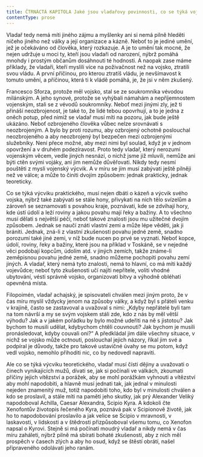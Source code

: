 ```yaml
---
title: ČTRNÁCTÁ KAPITOLA Jaké jsou vladařovy povinnosti, co se týká vojska
contentType: prose
---
```


<section>

Vladař tedy nemá míti jiného zájmu a myšlenky ani si nemá pilně hleděti ničeho jiného než války a její organizace a kázně. Neboť to je jediné umění, jež je očekáváno od člověka, který rozkazuje. A je to umění tak mocné, že nejen udržuje u moci ty, kteří jsou vladaři od narození, nýbrž pomáhá mnohdy i prostým občanům dosáhnouti té hodnosti. A naopak zase máme příklady, že vladaři, kteří myslili více na poživačnost než na vojsko, ztratili svou vládu. A první příčinou, pro kterou ztratíš vládu, je nevšímavost k tomuto umění, a příčinou, která ti k vládě pomáhá, je, že jsi v něm zkušený.

Francesco Sforza, protože měl vojsko, stal se ze soukromníka vévodou milánským. A jeho synové, protože se vyhýbali námahám a nepříjemnostem vojenským, stali se z vévodů soukromníky. Neboť mezi jinými zly, jež ti přináší neozbrojenost, je také to, že lidé tebou opovrhují, a to je jedna z oněch potup, před nimiž se vladař musí míti na pozoru, jak bude ještě ukázáno. Neboť ozbrojeného člověka vůbec nelze srovnávati s neozbrojeným. A bylo by proti rozumu, aby ozbrojený ochotně poslouchal neozbrojeného a aby neozbrojený byl bezpečen mezi ozbrojenými služebníky. Není přece možné, aby mezi nimi byl soulad, když je v jednom opovržení a v druhém podezíravost. Proto tedy vladař, který nerozumí vojenským věcem, vedle jiných nesnází, o nichž jsme již mluvili, nemůže ani býti ctěn svými vojáky, ani jim nemůže důvěřovati. Nikdy tedy nesmí pouštěti z mysli vojenský výcvik. A v míru se jím musí zabývati ještě pilněji než ve válce; a může to činiti dvojím způsobem: jednak prakticky, jednak teoreticky.

Co se týká výcviku praktického, musí nejen dbáti o kázeň a výcvik svého vojska, nýbrž také zabývati se stále hony, přivykati na nich tělo svízelům a zároveň se seznamovati s povahou kraje, poznávati, kde se zdvíhají hory, kde ústí údolí a leží roviny a jakou povahu mají řeky a bažiny. A to všechno musí dělati s největší péčí, neboť takové znalosti jsou mu užitečné dvojím způsobem. Jednak se naučí znáti vlastní zemi a může lépe věděti, jak ji brániti. Jednak, zná-li z vlastní zkušenosti povahu jedné země, snadno porozumí také jiné zemi, v níž bude nucen po prvé se vyznati. Neboť kopce, údolí, roviny, řeky a bažiny, které jsou na příklad v Toskáně, se v nejedné věci podobají kopcům, údolím atd. v jiných zemích, takže známe-li zeměpisnou povahu jedné země, snadno můžeme pochopiti povahu zemí jiných. A vladař, který nemá tyto znalosti, nemá to hlavní, co má míti každý vojevůdce; neboť tyto zkušenosti učí najíti nepřítele, voliti vhodné ubytování, vésti správně vojsko, organizovati bitvy a výhodně obléhati opevněná místa.

Filopoimén, vladař achajský, je spisovateli chválen mezi jiným proto, že v čas míru myslil vždycky jenom na způsoby války, a když byl s přáteli venku v krajině, často se zastavoval a uvažoval s nimi: „Kdyby nepřátelé byli tam na tom návrší a my se svým vojskem stáli zde, kdo z nás by měl větší výhodu? Jak a v jakém pořádku by bylo možné udeřiti na ně s jistotou? Jak bychom to musili udělat, kdybychom chtěli couvnouti? Jak bychom je musili pronásledovat, kdyby couvali oni?“ A předkládal jim dále všechny situace, v nichž se vojsko může octnouti, poslouchal jejich názory, říkal jim své a podpíral je důvody, takže pro takové ustavičné úvahy se mu potom, když vedl vojsko, nemohlo přihoditi nic, co by nedovedl napraviti.

Ale co se týká výcviku teoretického, vladař musí čísti dějiny a uvažovati o činech vynikajících mužů, dívati se, jak si počínali ve válkách, zkoumati příčiny jejich vítězství a porážek, aby se mohl porážkám vyhnouti a vítězství aby mohl napodobiti, a hlavně musí jednati tak, jak jednal v minulosti nejeden znamenitý muž, totiž napodobiti toho, kdo byl v minulosti chválen a kdo se proslavil, a stále míti na paměti jeho skutky, jak prý Alexander Veliký napodoboval Achilla, Caesar Alexandra, Scipio Kyra. A kdokoli čte Xenofontův životopis řečeného Kyra, poznává pak v Scipionově životě, jak ho to napodobování proslavilo a jak velice se Scipio v mravnosti, v laskavosti, v lidskosti a v štědrosti přizpůsoboval všemu tomu, co Xenofon napsal o Kyrovi. Stejně si má počínati moudrý vladař a nikdy nemá v čas míru zaháleti, nýbrž pilně má sbírati bohaté zkušenosti, aby z nich měl prospěch v časech zlých a aby ho osud, když se štěstí obrátí, našel připraveného odolávati jeho ranám.

</section>
